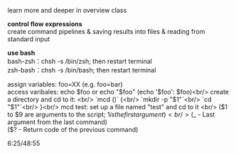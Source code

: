 learn more and deeper in overview class<br/>

**control flow expressions**<br/> 
create command pipelines & saving results into files & reading from standard input<br/>

**use bash**<br/>
bash-zsh：chsh -s /bin/zsh; then restart terminal<br/>
zsh-bash：chsh -s /bin/bash; then restart terminal<br/>

assign variables: foo=XX (e.g. foo=bar)<br/>
access varibales: echo $foo or echo "$foo" (echo '$foo': $foo)<br/>
create a directory and cd to it: <br/> 
`mcd ()` {<br/>
    `mkdir -p "$1"`<br/>
    `cd "$1"`<br/>
}<br/>
mcd test: set up a file named "test" and cd to it <br/>
($1 to $9 are arguments to the script; $1 is the first argument)<br/>
($_ - Last argument from the last command)<br/>
($? - Return code of the previous command)<br/>

6:25/48:55


                                         

